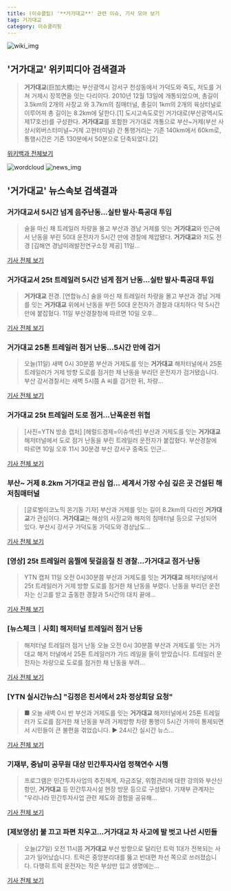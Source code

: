 ```yaml
---
title: (이슈클립) '**거가대교**' 관련 이슈, 기사 모아 보기
tag: 거가대교
category: 이슈클리핑
---
```

![wiki_img](https://user-images.githubusercontent.com/42597476/44503234-41136a80-a6d0-11e8-9071-6fc6418eafe4.png)
## **'**거가대교**'** 위키피디아 검색결과
>**거가대교**(巨加大橋)는 부산광역시 강서구 천성동에서 가덕도와 죽도, 저도를 거쳐 거제시 장목면을 잇는 다리이다. 2010년 12월 13일에 개통되었으며, 총길이 3.5km의 2개의 사장교 와 3.7km의 침매터널, 총길이 1km의 2개의 육상터널로 이루어져 총 길이는 8.2km에 달한다.[1] 도시고속도로인 거가대로(부산광역시도 제17호선)를 구성한다. **거가대교**를 포함한 거가대로 개통으로 부산~거제(부산 사상시외버스터미널~거제 고현터미널) 간 통행거리는 기존 140km에서 60km로, 통행시간은 기존 130분에서 50분으로 단축되었다.[2]

<a href="https://ko.wikipedia.org/wiki/거가대교" target="_blank">위키백과 전체보기</a>

![wordcloud](https://s3.ap-northeast-2.amazonaws.com/lyrics101-wordcloud/2018-09-11-1536624325.png)
![news_img](https://user-images.githubusercontent.com/42597476/44507050-1206f400-a6e4-11e8-8d98-7ffbfebb353f.png)
## **'**거가대교**'** 뉴스속보 검색결과
### **거가대교**서 5시간 넘게 음주난동…실탄 발사·특공대 투입

>술을 마신 채 트레일러 차량을 몰고 부산과 경남 거제를 잇는 **거가대교**와 인근에서 난동을 부린 50대 운전자가 5시간 만에 경찰에 제압됐다. **거가대교**와 저도 전경 [김해연 경남미래발전연구소장 제공] 11일...

<a href="http://app.yonhapnews.co.kr/YNA/Basic/SNS/r.aspx?c=AKR20180911009900051&did=1195m" target="_blank">기사 전체 보기</a>

### **거가대교**서 25t 트레일러 5시간 넘게 점거 난동…실탄 발사·특공대 투입

>**거가대교** 전경. [연합뉴스] 술을 마신 채 트레일러 차량을 몰고 부산과 경남 거제를 잇는 **거가대교** 위에서 난동을 부린 50대 운전자가 경찰과 대치하다 약 5시간 만에 붙잡혔다. 11일 부산경찰청에 따르면 10일 오후...

<a href="http://news.joins.com/article/olink/22551649" target="_blank">기사 전체 보기</a>

### **거가대교** 25톤 트레일러 점거 난동...5시간 만에 검거

>오늘(11일) 새벽 0시 30분쯤 부산과 거제도를 잇는 **거가대교** 해저터널에서 25톤 트레일러가 거제 방향 도로를 점거한 채 난동을 부리던 운전자가 검거됐습니다. 부산 강서경찰서는 새벽 5시쯤 A 씨를 검거한 뒤, 차량...

<a href="http://www.ytn.co.kr/_ln/0115_201809110544125585" target="_blank">기사 전체 보기</a>

### **거가대교** 25t 트레일러 도로 점거…난폭운전 위협

>[사진=YTN 방송 캡처] [헤럴드경제=이슈섹션] 부산과 거제도를 잇는 **거가대교** 해저터널에서 도로 점거 난동을 부린 트레일러 운전자가 붙잡혔다. 부산경찰에 따르면 10일 오후 11시 30분경 부산 강서구 중죽도 인근...

<a href="http://news.heraldcorp.com/view.php?ud=20180911000022" target="_blank">기사 전체 보기</a>

### 부산~ 거제 8.2km **거가대교** 관심 업... 세계서 가장 수심 깊은 곳 건설된 해저침매터널

>[글로벌이코노믹 온기동 기자] 부산과 거제를 잇는 길이 8.2km의 다리인 **거가대교**가 관심이다. **거가대교**는 해상의 사장교와 해저의 침매터널 등으로 구성되어 있다. 부산시 강서구 가덕도동 가덕도와 경상남도...

<a href="http://www.g-enews.com/ko-kr/news/article/news_all/201809110613012764e4869c120_1/article.html" target="_blank">기사 전체 보기</a>

### [영상] 25t 트레일러 움찔에 뒷걸음질 친 경찰…가거대교 점거·난동

>YTN 캡처 11일 오전 0시30분쯤 부산과 거제도를 잇는 **거가대교** 해저터널에서 25t 트레일러가 거제 방향 도로를 점거한 채 난동을 부렸다. 난동을 부리던 운전자는 신고를 받고 출동한 경찰과 5시간의 대치 끝에...

<a href="http://news.kmib.co.kr/article/view.asp?arcid=0012673411&code=61121211&cp=nv" target="_blank">기사 전체 보기</a>

### [뉴스체크｜사회] 해저터널 트레일러 점거 난동

>해저터널 트레일러 점거 난동 오늘 오전 0시 30분쯤 부산과 거제도를 잇는 거가 대교 해저 터널에서 25톤 트레일러가 가드 레일을 들이 받았습니다. 트레일러 운전자는 차량으로 도로를 점거한 채 난동을 부려...

<a href="http://news.jtbc.joins.com/html/387/NB11694387.html" target="_blank">기사 전체 보기</a>

### [YTN 실시간뉴스] "김정은 친서에서 2차 정상회담 요청"

>■ 오늘 새벽 0시 반 부산과 거제도를 잇는 **거가대교** 해저터널에서 25톤 트레일러가 도로를 점거한 채 난동을 부려 거제방향 차량 통행이 5시간 가까이 통제되면서 시민들이 큰 불편을 겪었습니다. ▶ 24시간 실시간 뉴스...

<a href="http://www.ytn.co.kr/_ln/0101_201809110600178383" target="_blank">기사 전체 보기</a>

### 기재부, 중남미 공무원 대상 민간투자사업 정책연수 시행

>프로그램은 민간투자사업의 추진체계, 자금조달, 위험관리에 대한 강의와 부산신항만, **거가대교** 등 민간투자시설 현장 방문 등으로 구성됐다. 기재부 관계자는 "우리나라 민간투자사업 관련 제도와 경험을 공유해...

<a href="http://www.dt.co.kr/contents.html?article_no=2018091002109958032002&ref=naver" target="_blank">기사 전체 보기</a>

### [제보영상] 불 끄고 파편 치우고…**거가대교** 차 사고에 발 벗고 나선 시민들

>오늘(27일) 오전 11시쯤 **거가대교** 부산 방향으로 달리던 트럭 1대가 전복되는 사고가 일어났습니다. 트럭은 중앙분리대를 뚫고 반대편 차선 쪽으로 쓰러졌습니다. 다행히 트럭 운전자는 작은 부상만 입고 생명에는...

<a href="http://news.sbs.co.kr/news/endPage.do?news_id=N1004866265&plink=ORI&cooper=NAVER" target="_blank">기사 전체 보기</a>


